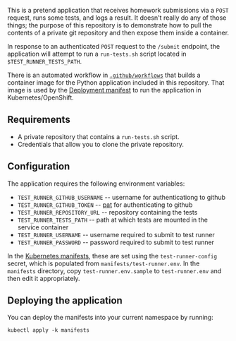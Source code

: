 This is a pretend application that receives homework submissions via a `POST` request, runs some tests, and logs a result. It doesn't really do any of those things; the purpose of this repository is to demonstrate how to pull the contents of a private git repository and then expose them inside a container.

In response to an authenticated `POST` request to the `/submit` endpoint, the application will attempt to run a `run-tests.sh` script located in `$TEST_RUNNER_TESTS_PATH`.

There is an automated workflow in [`.github/workflows`](.github/workflows/) that builds a container image for the Python application included in this repository. That image is used by the [Deployment manifest](manifests/deployment.yaml) to run the application in Kubernetes/OpenShift.

## Requirements

- A private repository that contains a `run-tests.sh` script.
- Credentials that allow you to clone the private repository.

## Configuration

The application requires the following environment variables:

- `TEST_RUNNER_GITHUB_USERNAME` -- username for authenticationg to github
- `TEST_RUNNER_GITHUB_TOKEN` -- [pat] for authenticating to github
- `TEST_RUNNER_REPOSITORY_URL` -- repository containing the tests
- `TEST_RUNNER_TESTS_PATH` -- path at which tests are mounted in the service container
- `TEST_RUNNER_USERNAME` -- username required to submit to test runner
- `TEST_RUNNER_PASSWORD` -- password required to submit to test runner

[pat]: https://docs.github.com/en/authentication/keeping-your-account-and-data-secure/managing-your-personal-access-tokens

In the [Kubernetes manifests](manifests/), these are set using the `test-runner-config` secret, which is populated from `manifests/test-runner.env`. In the `manifests` directory, copy `test-runner.env.sample` to `test-runner.env` and then edit it appropriately.

## Deploying the application

You can deploy the manifests into your current namespace by running:

```
kubectl apply -k manifests
```
